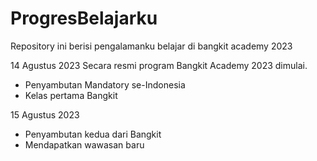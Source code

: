 # ProgresBelajarku
Repository ini berisi pengalamanku belajar di bangkit academy 2023

14 Agustus 2023
Secara resmi program Bangkit Academy 2023 dimulai.
- Penyambutan Mandatory se-Indonesia
- Kelas pertama Bangkit

15 Agustus 2023
- Penyambutan kedua dari Bangkit 
- Mendapatkan wawasan baru
